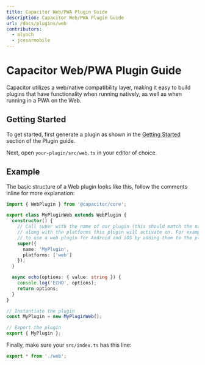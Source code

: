 ```yaml
---
title: Capacitor Web/PWA Plugin Guide
description: Capacitor Web/PWA Plugin Guide
url: /docs/plugins/web
contributors:
  - mlynch
  - jcesarmobile
---
```


# Capacitor Web/PWA Plugin Guide

<p class="intro">Capacitor utilizes a web/native compatibility layer, making it easy to build plugins that have functionality when running natively, as well as when running in a PWA on the Web.</p>

## Getting Started

To get started, first generate a plugin as shown in the [Getting Started](./#getting-started) section of the Plugin guide.

Next, open `your-plugin/src/web.ts` in your editor of choice.

## Example

The basic structure of a Web plugin looks like this, follow the comments inline for
more explanation:

```typescript
import { WebPlugin } from '@capacitor/core';

export class MyPluginWeb extends WebPlugin {
  constructor() {
    // Call super with the name of our plugin (this should match the native name),
    // along with the platforms this plugin will activate on. For example, it's possible
    // to use a web plugin for Android and iOS by adding them to the platforms list (lowercased)
    super({
      name: 'MyPlugin',
      platforms: ['web']
    });
  }

  async echo(options: { value: string }) {
    console.log('ECHO', options);
    return options;
  }
}

// Instantiate the plugin
const MyPlugin = new MyPluginWeb();

// Export the plugin
export { MyPlugin };
```

Finally, make sure your `src/index.ts` has this line:

```typescript
export * from './web';
```
